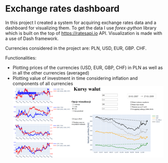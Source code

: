 # Exchange rates dashboard

In this project I created a system for acquiring exchange rates data and a dashboard for visualizing them. To get the data I use _forex-python_ library which is built on the top of https://ratesapi.io API. Visualization is made with a use of Dash framework. 

Currencies considered in the project are: PLN, USD, EUR, GBP. CHF. 



Functionalities:

- Plotting prices of the currencies (USD, EUR, GBP, CHF) in PLN as well as in all the other currencies (averaged)
- Plotting value of investment in time considering inflation and components of all currencies![img](img/img.png)
